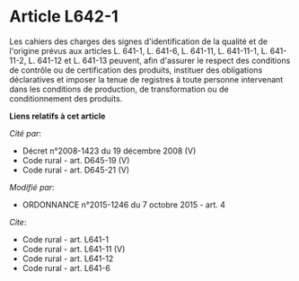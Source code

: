 # Article L642-1

Les cahiers des charges des signes d'identification de la qualité et de l'origine prévus aux articles L. 641-1, L. 641-6, L.
641-11, L. 641-11-1, L. 641-11-2,
L. 641-12 et L. 641-13 peuvent, afin d'assurer le respect des conditions de contrôle ou de certification des produits,
instituer des obligations déclaratives et imposer la tenue de registres à toute personne intervenant dans les conditions de
production, de transformation ou de conditionnement des produits.

**Liens relatifs à cet article**

_Cité par_:

  - Décret n°2008-1423 du 19 décembre 2008 (V)
  - Code rural - art. D645-19 (V)
  - Code rural - art. D645-21 (V)

_Modifié par_:

  - ORDONNANCE n°2015-1246 du 7 octobre 2015 - art. 4

_Cite_:

  - Code rural - art. L641-1
  - Code rural - art. L641-11 (V)
  - Code rural - art. L641-12
  - Code rural - art. L641-6
